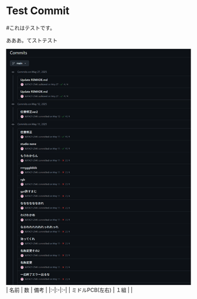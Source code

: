 # Test Commit
#これはテストです。

あああ。てストテスト

![01](image/test1.png)
| 名前 | 数 | 備考 |
|:-|:-|:-|
| ミドルPCB(左右) | １組 | |